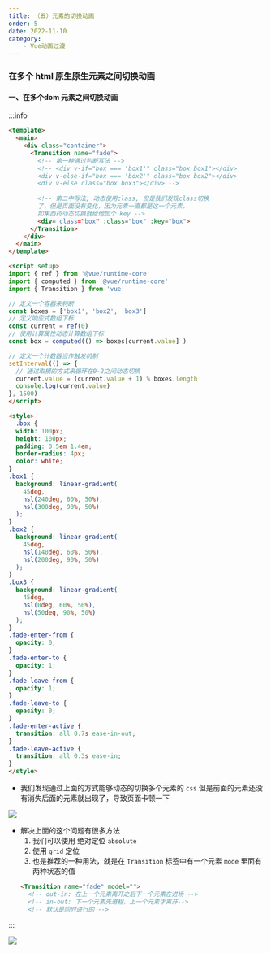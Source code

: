 ```yaml
---
title: （五）元素的切换动画
order: 5
date: 2022-11-10
category:
    - Vue动画过渡
---
```


### 在多个 html 原生原生元素之间切换动画

#### 一、在多个dom 元素之间切换动画
:::info 
```html
<template>
  <main>
    <div class="container">
      <Transition name="fade">
        <!-- 第一种通过判断写法 -->
        <!-- <div v-if="box === 'box1'" class="box box1"></div>
        <div v-else-if="box === 'box2'" class="box box2"></div>
        <div v-else class="box box3"></div> -->
        
        <!-- 第二中写法, 动态使用class, 但是我们发现class切换
        了，但是页面没有变化，因为元素一直都是这一个元素，
        如果西药动态切换就给他加个 key -->
        <div= class="box" :class="box" :key="box">
      </Transition>
    </div>
  </main>
</template>

<script setup>
import { ref } from '@vue/runtime-core'
import { computed } from '@vue/runtime-core'
import { Transition } from 'vue'

// 定义一个容器来判断
const boxes = ['box1', 'box2', 'box3']
// 定义响应式数组下标
const current = ref(0)
// 使用计算属性动态计算数组下标
const box = computed(() => boxes[current.value] )

// 定义一个计数器当作触发机制
setInterval(() => {
  // 通过取模的方式来循环在0-2之间动态切换
  current.value = (current.value + 1) % boxes.length
  console.log(current.value)
}, 1500)
</script>

<style>
  .box {
  width: 100px;
  height: 100px;
  padding: 0.5em 1.4em;
  border-radius: 4px;
  color: white;
}
.box1 {
  background: linear-gradient(
    45deg,
    hsl(240deg, 60%, 50%),
    hsl(300deg, 90%, 50%)
  );
}
.box2 {
  background: linear-gradient(
    45deg,
    hsl(140deg, 60%, 50%),
    hsl(200deg, 90%, 50%)
  );
}
.box3 {
  background: linear-gradient(
    45deg,
    hsl(0deg, 60%, 50%),
    hsl(50deg, 90%, 50%)
  );
}
.fade-enter-from {
  opacity: 0;
}
.fade-enter-to {
  opacity: 1;
}
.fade-leave-from {
  opacity: 1;
}
.fade-leave-to {
  opacity: 0;
}
.fade-enter-active {
  transition: all 0.7s ease-in-out;
}
.fade-leave-active {
  transition: all 0.3s ease-in;
}
</style>
```

- 我们发现通过上面的方式能够动态的切换多个元素的 `css` 但是前面的元素还没有消失后面的元素就出现了，导致页面卡顿一下

![](https://image.zswei.xyz/img/202211102212638.png)

- 解决上面的这个问题有很多方法
  1. 我们可以使用 绝对定位 `absolute`
  2. 使用 `grid` 定位
  3. 也是推荐的一种用法，就是在 `Transition` 标签中有一个元素 `mode` 里面有两种状态的值
  ```html
  <Transition name="fade" model=""> 
    <!-- out-in: 在上一个元素离开之后下一个元素在进场 -->
    <!-- in-out: 下一个元素先进程，上一个元素才离开-->
    <!-- 默认是同时进行的 -->
  ```
:::

![](https://image.zswei.xyz/img/202211102245721.png)